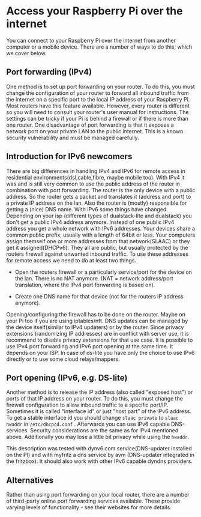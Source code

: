 # Access your Raspberry Pi over the internet

You can connect to your Raspberry Pi over the internet from another computer or a mobile device. There are a number of ways to do this, which we cover below.

## Port forwarding (IPv4)

One method is to set up port forwarding on your router. To do this, you must change the configuration of your router to forward all inbound traffic from the internet on a specific port to the local IP address of your Raspberry Pi. Most routers have this feature available. However, every router is different so you will need to consult your router's user manual for instructions. The settings can be tricky if your Pi is behind a firewall or if there is more than one router. One disadvantage of port forwarding is that it exposes a network port on your private LAN to the public internet. This is a known security vulnerability and must be managed carefully.

## Introduction for IPv6 newcomers

There are big differences in handling IPv4 and IPv6 for remote access in residential environments(dsl,cable,fibre, maybe mobile too).
With IPv4 it was and is still very common to use the public address of the router in combination with port forwarding. The router is the only device with a public address. So the router gets a packet and translates it (address and port) to a private IP address on the lan. Also the router is (mostly) responsible for getting a (nice) DNS name.
With IPv6 some things have changed. Depending on your isp (different types of dualstack-lite and dualstack) you don't get a public IPv4 address anymore.
Instead of one public IPv4 address you get a whole network with IPv6 addresses. Your devices share a common public prefix, usually with a length of 64bit or less.
Your computers assign themself one or more addresses from that network(SLAAC) or they get it assigned(DHCPv6). They all are public, but usually protected by the routers firewall against unwanted inbound traffic.
To use these addresses for remote access we need to do at least two things. 

* Open the routers firewall or a particularly service/port for the device on the lan. There is no NAT anymore. (NAT = network address/port translation, where the IPv4 port forwarding is based on).

* Create one DNS name for that device (not for the routers IP address anymore).

Opening/configuring the firewall has to be done on the router. Maybe on your Pi too if you are using iptables/nft.
DNS updates can be managed by the device itself(similar to IPv4 updaters) or by the router. 
Since privacy extensions (randomizing IP addresses) are in conflict with server use, it is recommend to disable privacy extensions for that use case.
It is possible to use IPv4 port forwarding and IPv6 port opening at the same time. It depends on your ISP.
In case of ds-lite you have only the choice to use IPv6 directly or to use some cloud relays/mappers.


## Port opening (IPv6, e.g. DS-lite)

Another method is to release the IP address (also called "exposed host") or ports of that IP address on your router. To do this, you must change the firewall configuration to allow inbound traffic to a specific port/IP. Sometimes it is called "interface id" or just "host part" of the IPv6 address. To get a stable interface id you should change `slaac private` to `slaac hwaddr` in `/etc/dhcpcd.conf` . Afterwards you can use IPv6 capable DNS-services. Security considerations are the same as for IPv4 mentioned above. Additionally you may lose a little bit privacy while using the `hwaddr`.

This description was tested with dynv6.com service(DNS-updater installed on the PI) and with myfritz a dns service by avm (DNS-updater integrated in the fritzbox). It should also work with other IPv6 capable dyndns providers.




## Alternatives

Rather than using port forwarding on your local router, there are a number of third-party online port forwarding services available. These provide varying levels of functionality - see their websites for more details. 

